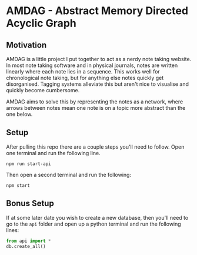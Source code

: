 # AMDAG - Abstract Memory Directed Acyclic Graph

## Motivation

AMDAG is a little project I put together to act as a nerdy note taking website. In most note taking software and in physical journals, notes are written linearly where each note lies in a sequence. This works well for chronological note taking, but for anything else notes quickly get disorganised. Tagging systems alleviate this but aren't nice to visualise and quickly become cumbersome.

AMDAG aims to solve this by representing the notes as a network, where arrows between notes mean one note is on a topic more abstract than the one below.

## Setup

After pulling this repo there are a couple steps you'll need to follow. Open one terminal and run the following line.

```
npm run start-api
```

Then open a second terminal and run the following:

```
npm start
```

## Bonus Setup

If at some later date you wish to create a new database, then you'll need to go to the `api` folder and open up a python terminal and run the following lines:

```python
from api import *
db.create_all()
```